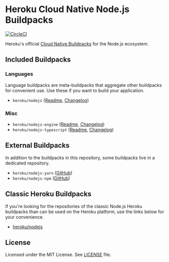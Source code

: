 # Heroku Cloud Native Node.js Buildpacks
[![CircleCI](https://circleci.com/gh/heroku/buildpacks-node/tree/main.svg?style=shield)](https://circleci.com/gh/heroku/buildpacks-node/tree/main)

Heroku's official [Cloud Native Buildpacks](https://buildpacks.io) for the Node.js ecosystem.

## Included Buildpacks
### Languages
Language buildpacks are meta-buildpacks that aggregate other buildpacks for convenient use. Use these if you want
to build your application.

- `heroku/nodejs` ([Readme](meta-buildpacks/nodejs/README.md), [Changelog](meta-buildpacks/nodejs/CHANGELOG.md))

### Misc

- `heroku/nodejs-engine` ([Readme](buildpacks/nodejs/README.md), [Changelog](buildpacks/nodejs/CHANGELOG.md))
- `heroku/nodejs-typescript` ([Readme](buildpacks/typescript/README.md), [Changelog](buildpacks/typescript/CHANGELOG.md))

## External Buildpacks
In addition to the buildpacks in this repository, some buildpacks live in a dedicated repository.

- `heroku/nodejs-yarn` ([GitHub](https://github.com/heroku/nodejs-yarn-buildpack))
- `heroku/nodejs-npm` ([GitHub](https://github.com/heroku/nodejs-npm-buildpack))

## Classic Heroku Buildpacks

If you're looking for the repositories of the classic Node.js Heroku buildpacks than can be used on the Heroku platform,
use the links below for your convenience.

- [heroku/nodejs](https://github.com/heroku/heroku-buildpack-nodejs)

## License
Licensed under the MIT License. See [LICENSE](./LICENSE) file.

